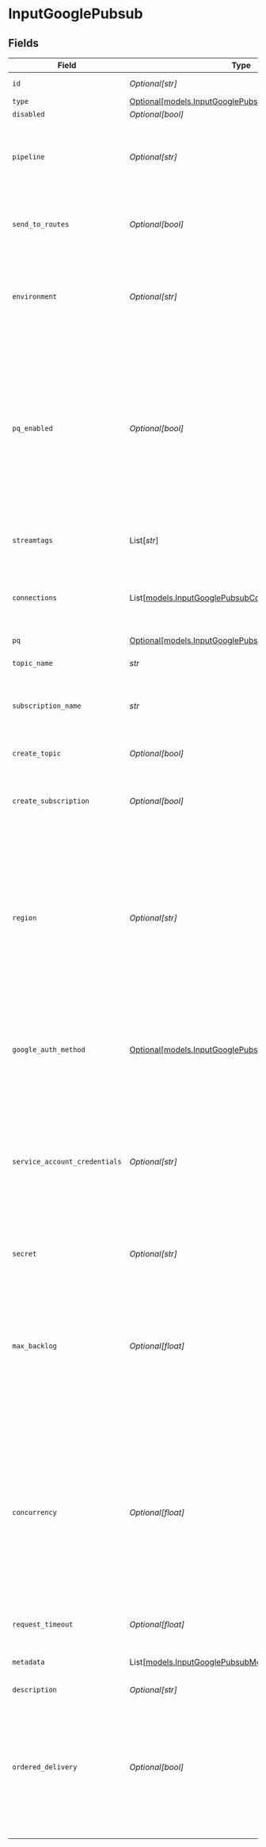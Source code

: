 # InputGooglePubsub


## Fields

| Field                                                                                                                                                                                                                                        | Type                                                                                                                                                                                                                                         | Required                                                                                                                                                                                                                                     | Description                                                                                                                                                                                                                                  |
| -------------------------------------------------------------------------------------------------------------------------------------------------------------------------------------------------------------------------------------------- | -------------------------------------------------------------------------------------------------------------------------------------------------------------------------------------------------------------------------------------------- | -------------------------------------------------------------------------------------------------------------------------------------------------------------------------------------------------------------------------------------------- | -------------------------------------------------------------------------------------------------------------------------------------------------------------------------------------------------------------------------------------------- |
| `id`                                                                                                                                                                                                                                         | *Optional[str]*                                                                                                                                                                                                                              | :heavy_minus_sign:                                                                                                                                                                                                                           | Unique ID for this input                                                                                                                                                                                                                     |
| `type`                                                                                                                                                                                                                                       | [Optional[models.InputGooglePubsubType]](../models/inputgooglepubsubtype.md)                                                                                                                                                                 | :heavy_minus_sign:                                                                                                                                                                                                                           | N/A                                                                                                                                                                                                                                          |
| `disabled`                                                                                                                                                                                                                                   | *Optional[bool]*                                                                                                                                                                                                                             | :heavy_minus_sign:                                                                                                                                                                                                                           | N/A                                                                                                                                                                                                                                          |
| `pipeline`                                                                                                                                                                                                                                   | *Optional[str]*                                                                                                                                                                                                                              | :heavy_minus_sign:                                                                                                                                                                                                                           | Pipeline to process data from this Source before sending it through the Routes                                                                                                                                                               |
| `send_to_routes`                                                                                                                                                                                                                             | *Optional[bool]*                                                                                                                                                                                                                             | :heavy_minus_sign:                                                                                                                                                                                                                           | Select whether to send data to Routes, or directly to Destinations.                                                                                                                                                                          |
| `environment`                                                                                                                                                                                                                                | *Optional[str]*                                                                                                                                                                                                                              | :heavy_minus_sign:                                                                                                                                                                                                                           | Optionally, enable this config only on a specified Git branch. If empty, will be enabled everywhere.                                                                                                                                         |
| `pq_enabled`                                                                                                                                                                                                                                 | *Optional[bool]*                                                                                                                                                                                                                             | :heavy_minus_sign:                                                                                                                                                                                                                           | Use a disk queue to minimize data loss when connected services block. See [Cribl Docs](https://docs.cribl.io/stream/persistent-queues) for PQ defaults (Cribl-managed Cloud Workers) and configuration options (on-prem and hybrid Workers). |
| `streamtags`                                                                                                                                                                                                                                 | List[*str*]                                                                                                                                                                                                                                  | :heavy_minus_sign:                                                                                                                                                                                                                           | Tags for filtering and grouping in @{product}                                                                                                                                                                                                |
| `connections`                                                                                                                                                                                                                                | List[[models.InputGooglePubsubConnections](../models/inputgooglepubsubconnections.md)]                                                                                                                                                       | :heavy_minus_sign:                                                                                                                                                                                                                           | Direct connections to Destinations, and optionally via a Pipeline or a Pack                                                                                                                                                                  |
| `pq`                                                                                                                                                                                                                                         | [Optional[models.InputGooglePubsubPq]](../models/inputgooglepubsubpq.md)                                                                                                                                                                     | :heavy_minus_sign:                                                                                                                                                                                                                           | N/A                                                                                                                                                                                                                                          |
| `topic_name`                                                                                                                                                                                                                                 | *str*                                                                                                                                                                                                                                        | :heavy_check_mark:                                                                                                                                                                                                                           | ID of the topic to receive events from.                                                                                                                                                                                                      |
| `subscription_name`                                                                                                                                                                                                                          | *str*                                                                                                                                                                                                                                        | :heavy_check_mark:                                                                                                                                                                                                                           | ID of the subscription to use when receiving events.                                                                                                                                                                                         |
| `create_topic`                                                                                                                                                                                                                               | *Optional[bool]*                                                                                                                                                                                                                             | :heavy_minus_sign:                                                                                                                                                                                                                           | If enabled, create topic if it does not exist                                                                                                                                                                                                |
| `create_subscription`                                                                                                                                                                                                                        | *Optional[bool]*                                                                                                                                                                                                                             | :heavy_minus_sign:                                                                                                                                                                                                                           | If enabled, create subscription if it does not exist                                                                                                                                                                                         |
| `region`                                                                                                                                                                                                                                     | *Optional[str]*                                                                                                                                                                                                                              | :heavy_minus_sign:                                                                                                                                                                                                                           | Region to retrieve messages from. Select 'default' to allow Google to auto-select the nearest region. When using ordered delivery, the selected region must be allowed by message storage policy.                                            |
| `google_auth_method`                                                                                                                                                                                                                         | [Optional[models.InputGooglePubsubAuthenticationMethod]](../models/inputgooglepubsubauthenticationmethod.md)                                                                                                                                 | :heavy_minus_sign:                                                                                                                                                                                                                           | Google authentication method. Choose Auto to use Google Application Default Credentials.                                                                                                                                                     |
| `service_account_credentials`                                                                                                                                                                                                                | *Optional[str]*                                                                                                                                                                                                                              | :heavy_minus_sign:                                                                                                                                                                                                                           | Contents of service account credentials (JSON keys) file downloaded from Google Cloud. To upload a file, click the upload button at this field's upper right.                                                                                |
| `secret`                                                                                                                                                                                                                                     | *Optional[str]*                                                                                                                                                                                                                              | :heavy_minus_sign:                                                                                                                                                                                                                           | Select or create a stored text secret                                                                                                                                                                                                        |
| `max_backlog`                                                                                                                                                                                                                                | *Optional[float]*                                                                                                                                                                                                                            | :heavy_minus_sign:                                                                                                                                                                                                                           | If Destination exerts backpressure, this setting limits how many inbound events Stream will queue for processing before it stops retrieving events.                                                                                          |
| `concurrency`                                                                                                                                                                                                                                | *Optional[float]*                                                                                                                                                                                                                            | :heavy_minus_sign:                                                                                                                                                                                                                           | How many streams to pull messages from at one time. Doubling the value doubles the number of messages this Source pulls from the topic (if available), while consuming more CPU and memory. Defaults to 5.                                   |
| `request_timeout`                                                                                                                                                                                                                            | *Optional[float]*                                                                                                                                                                                                                            | :heavy_minus_sign:                                                                                                                                                                                                                           | Pull request timeout, in milliseconds.                                                                                                                                                                                                       |
| `metadata`                                                                                                                                                                                                                                   | List[[models.InputGooglePubsubMetadata](../models/inputgooglepubsubmetadata.md)]                                                                                                                                                             | :heavy_minus_sign:                                                                                                                                                                                                                           | Fields to add to events from this input                                                                                                                                                                                                      |
| `description`                                                                                                                                                                                                                                | *Optional[str]*                                                                                                                                                                                                                              | :heavy_minus_sign:                                                                                                                                                                                                                           | N/A                                                                                                                                                                                                                                          |
| `ordered_delivery`                                                                                                                                                                                                                           | *Optional[bool]*                                                                                                                                                                                                                             | :heavy_minus_sign:                                                                                                                                                                                                                           | If enabled, receive events in the order they were added to the queue. For this to work correctly, the process sending events must have ordering enabled.                                                                                     |